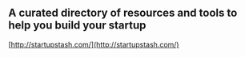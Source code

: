 ## A curated directory of resources and tools to help you build your startup
  
  [http://startupstash.com/](http://startupstash.com/)